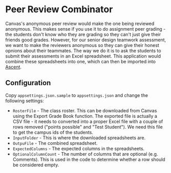 # Peer Review Combinator

Canvas's anonymous peer review would make the one being reviewed anonymous. This makes sense
if you use it to do assignment peer grading - the students don't know who they are grading so
they can't just give their friends good grades. However, for our senior design teamwork
assessment, we want to make the reviewers anonymous so they can give their honest opnions
about their teammates. The way we do it is to ask the students to submit their assessments
in an Excel spreadsheet. This application would combine these spreadsheets into one, which
can then be imported into [Ascent](https://ascent.cysun.org).

## Configuration

Copy `appsettings.json.sample` to `appsettings.json` and change the following settings:

- `RosterFile` - The class roster. This can be downloaded from Canvas using the Export
  Grade Book function. The exported file is actually a CSV file - it needs to converted
  into a proper Excel file with a couple of rows removed ("points possible" and "Test
  Student"). We need this file to get the campus ids of the students.
- `InputFolder` - This is where the downloaded spreadsheets are.
- `OutpuFile` - The combined spreadsheet.
- `ExpectedColumns` - The expected columns in the spreadsheets.
- `OptionalColumnCount` - The number of columns that are optional (e.g. Comments).
  This is used in the code to determine whether a row should be considered empty.
